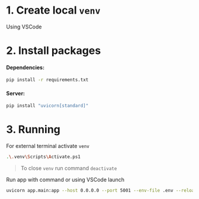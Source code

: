 # 1. Create local `venv`
Using VSCode

# 2. Install packages
#### Dependencies:
```sh
pip install -r requirements.txt
```
#### Server:
```sh
pip install "uvicorn[standard]"
```

# 3. Running
For external terminal activate `venv`
```sh
.\.venv\Scripts\Activate.ps1
```
> To close `venv` run command `deactivate`

Run app with command or using VSCode launch
```sh
uvicorn app.main:app --host 0.0.0.0 --port 5001 --env-file .env --reload
```
